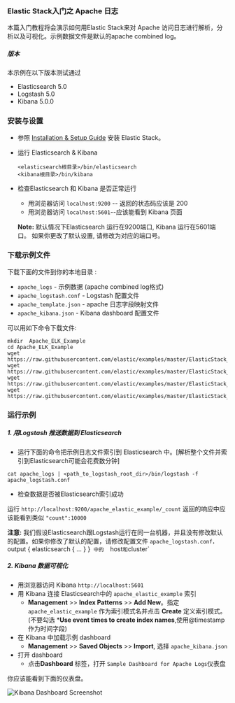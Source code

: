 ### Elastic Stack入门之 Apache 日志

本篇入门教程将会演示如何用Elastic Stack来对 Apache 访问日志进行解析，分析以及可视化。示例数据文件是默认的apache combined log。

##### 版本
本示例在以下版本测试通过

- Elasticsearch 5.0
- Logstash 5.0
- Kibana 5.0.0

### 安装与设置
* 参照 [Installation & Setup Guide](../installation_and_setup.md) 安装 Elastic Stack。

* 运行 Elasticsearch & Kibana
  ```
  <elasticsearch根目录>/bin/elasticsearch
  <kibana根目录>/bin/kibana
  ```

* 检查Elasticsearch 和 Kibana 是否正常运行
  - 用浏览器访问 `localhost:9200` -- 返回的状态码应该是 200 
  - 用浏览器访问 `localhost:5601`--应该能看到 Kibana 页面

  **Note:** 默认情况下Elasticsearch 运行在9200端口, Kibana 运行在5601端口。 如果你更改了默认设置, 请修改为对应的端口号。

### 下载示例文件

下载下面的文件到你的本地目录 :
- `apache_logs` - 示例数据 (apache combined log格式)
- `apache_logstash.conf` - Logstash 配置文件
- `apache_template.json` - apache 日志字段映射文件
- `apache_kibana.json` - Kibana dashboard 配置文件


可以用如下命令下载文件:
```shell
mkdir  Apache_ELK_Example
cd Apache_ELK_Example
wget https://raw.githubusercontent.com/elastic/examples/master/ElasticStack_apache/apache_logstash.conf
wget https://raw.githubusercontent.com/elastic/examples/master/ElasticStack_apache/apache_template.json
wget https://raw.githubusercontent.com/elastic/examples/master/ElasticStack_apache/apache_kibana.json
wget https://raw.githubusercontent.com/elastic/examples/master/ElasticStack_apache/apache_logs
```

### 运行示例
##### 1. 用Logstash 推送数据到 Elasticsearch
* 运行下面的命令把示例日志文件索引到 Elasticsearch 中。[解析整个文件并索引到Elasticsearch可能会花费数分钟]

```shell
cat apache_logs | <path_to_logstash_root_dir>/bin/logstash -f apache_logstash.conf
```

 * 检查数据是否被Elasticsearch索引成功

  运行 `http://localhost:9200/apache_elastic_example/_count` 返回的响应中应该能看到类似 `"count":10000`

 **注意:** 我们假设Elasticsearch跟Logstash运行在同一台机器，并且没有修改默认的配置。如果你修改了默认的配置，请修改配置文件
 `apache_logstash.conf，`output { elasticsearch { ... } }`  中的   `host` 和 `cluster`

##### 2. Kibana 数据可视化

* 用浏览器访问 Kibana `http://localhost:5601`
* 用 Kibana 连接 Elasticsearch中的 `apache_elastic_example` 索引
    * **Management** >> **Index Patterns** >> **Add New**。指定 `apache_elastic_example` 作为索引模式名并点击 **Create** 定义索引模式。(不要勾选 ***Use event times to create index names**,使用@timestamp 作为时间字段)
* 在 Kibana 中加载示例 dashboard
    * **Management** >> **Saved Objects** >> **Import**, 选择 `apache_kibana.json`
* 打开 dashboard
    * 点击**Dashboard** 标签，打开 `Sample Dashboard for Apache Logs`仪表盘

你应该能看到下面的仪表盘。

![Kibana Dashboard Screenshot](https://github.com/elastic/examples/blob/master/ElasticStack_apache/apache_dashboard.jpg?raw=true)
